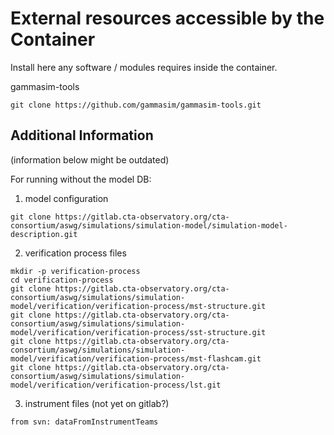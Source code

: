 # External resources accessible by the Container

Install here any software / modules requires inside the container.

gammasim-tools
```
git clone https://github.com/gammasim/gammasim-tools.git
```

## Additional Information

(information below might be outdated)

For running without the model DB:

1. model configuration
```
git clone https://gitlab.cta-observatory.org/cta-consortium/aswg/simulations/simulation-model/simulation-model-description.git
``` 
2. verification process files
```
mkdir -p verification-process
cd verification-process
git clone https://gitlab.cta-observatory.org/cta-consortium/aswg/simulations/simulation-model/verification/verification-process/mst-structure.git
git clone https://gitlab.cta-observatory.org/cta-consortium/aswg/simulations/simulation-model/verification/verification-process/sst-structure.git
git clone https://gitlab.cta-observatory.org/cta-consortium/aswg/simulations/simulation-model/verification/verification-process/mst-flashcam.git
git clone https://gitlab.cta-observatory.org/cta-consortium/aswg/simulations/simulation-model/verification/verification-process/lst.git
```
3. instrument files (not yet on gitlab?)
```
from svn: dataFromInstrumentTeams
```
